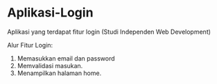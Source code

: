 # Aplikasi-Login
Aplikasi yang terdapat fitur login (Studi Independen Web Development)

Alur Fitur Login:
1. Memasukkan email dan password
2. Memvalidasi masukan.
3. Menampilkan halaman home.
